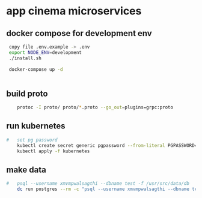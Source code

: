 # app cinema microservices

## docker compose for development env
```bash
 copy file .env.example -> .env
 export NODE_ENV=development
 ./install.sh
 
 docker-compose up -d
 
```
## build proto
```bash
    protoc -I proto/ proto/*.proto --go_out=plugins=grpc:proto
```
## run kubernetes

```bash
#   set pg password
    kubectl create secret generic pgpassword --from-literal PGPASSWORD=123456
    kubectl apply -f kubernetes 
```

## make data 
```bash
#   psql --username xmvmpwalsagthi --dbname test -f /usr/src/data/db
    dc run postgres --rm -c "psql --username xmvmpwalsagthi --dbname test -f /usr/src/data/db"

```

